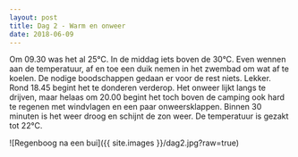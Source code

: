 ```yaml
---
layout: post
title: Dag 2 - Warm en onweer
date: 2018-06-09
---
```

Om 09.30 was het al 25°C. In de middag iets boven de 30°C. Even wennen aan de temperatuur, af en toe een duik nemen in het zwembad om wat af te koelen. De nodige boodschappen gedaan er voor de rest niets. Lekker.
Rond 18.45 begint het te donderen verderop. Het onweer lijkt langs te drijven, maar helaas om 20.00 begint het toch boven de camping ook hard te regenen met windvlagen en een paar onweersklappen. Binnen 30 minuten is het weer droog en schijnt de zon weer. De temperatuur is gezakt tot 22°C.


![Regenboog na een bui]({{ site.images }}/dag2.jpg?raw=true)